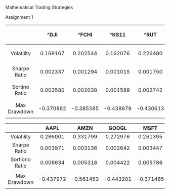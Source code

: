 ﻿Mathematical Trading Strategies



Assignment 1

||^DJI |^FCHI|^KS11   |^RUT    |<p>^XAX    </p><p></p>|
| :-: | :-: | :-: | :-: | :-: | :-: |
|Volatility|0.169167|<p>0\.202544    </p><p></p>|0\.162076    |0\.226480    |0\.192963    |
|Sharpe Ratio|0\.002337|0\.001294      |<p>0\.001015      </p><p></p>|0\.001750      |0\.001612      |
|Sortino Ratio|0\.003580|<p>0\.002038    </p><p></p>|0\.001589|0\.002742|<p>0\.002483</p><p></p>|
|Max Drawdown|-0.370862|-0.385585|<p>-0.438979     </p><p></p>|-0.430613     |-0.535116     |




||AAPL    |AMZN    |GOOGL   |MSFT    |RY      |
| :-: | :-: | :-: | :-: | :-: | :-: |
|Volatility|0\.286001    |0\.331799    |0\.272976    |0\.261395    |0\.209038    |
|Sharpe Ratio|0\.003971      |0\.003136      |0\.002642      |0\.003447      |0\.002004      |
|Sortiono Ratio|0\.006634|0\.005318|0\.004422|0\.005786|0\.003202|
|Max Drawdown|-0.437972     |-0.561453     |-0.443201     |<p>-0.371485     </p><p></p>|-0.399540     |


